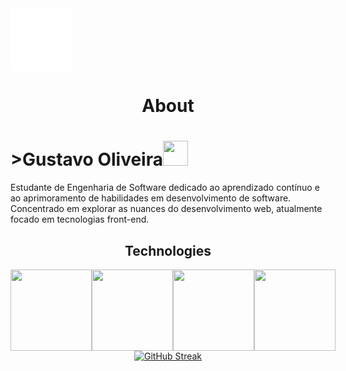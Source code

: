 

<div style="display:flex; background-color: #f0f0f0; border-radius: 10%" align="center" >
  <img src="https://s9.gifyu.com/images/SFcdc.gif" alt="">
</div>
<div style= "display:flex; background-color: #ffffff; width:100px; height:100px;"></div>
<h1 align="center">About</h1>
<p><h1>>Gustavo Oliveira<img src="https://github.com/TheDudeThatCode/TheDudeThatCode/blob/master/Assets/Hi.gif?raw=true" style="width:40px;"></h1>
Estudante de Engenharia de Software dedicado ao aprendizado contínuo e ao aprimoramento de habilidades em desenvolvimento de software. Concentrado em explorar as nuances do desenvolvimento web, atualmente focado em tecnologias front-end.</p>

<h2 align="center">Technologies</h2> 
<div style="display:flex; padding: 0; margin: 0;" align="center">
  <img src="https://s9.gifyu.com/images/SFcdu.png"  style="width:130px; alt="html"/>
  <img src="https://s9.gifyu.com/images/SFcdl.png"  style="width:130px; alt="CSS"/>
  <img src="https://s9.gifyu.com/images/SFcdn.png"  style="width:130px; alt="JS"/>
  <img src="https://upload.wikimedia.org/wikipedia/commons/thumb/a/a7/React-icon.svg/1200px-React-icon.svg.png"  style="width:130px; alt="React.js"/>
</div>


<div align="center">
<a href="https://git.io/streak-stats"><img  src="https://github-readme-streak-stats.herokuapp.com?user=Gusstavolo&hide_border=true&mode=weekly" alt="GitHub Streak" /></a>
</div>
